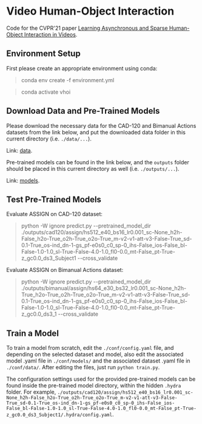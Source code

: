 # Video Human-Object Interaction
Code for the CVPR'21 paper [Learning Asynchronous and Sparse Human-Object Interaction in Videos](https://openaccess.thecvf.com/content/CVPR2021/html/Morais_Learning_Asynchronous_and_Sparse_Human-Object_Interaction_in_Videos_CVPR_2021_paper.html).

## Environment Setup
First please create an appropriate environment using conda: 

> conda env create -f environment.yml

> conda activate vhoi

## Download Data and Pre-Trained Models
Please download the necessary data for the CAD-120 and Bimanual Actions datasets from the link below, and put the 
downloaded data folder in this current directory (i.e. `./data/...`).

Link: [data](https://deakin365-my.sharepoint.com/:f:/g/personal/romero_morais_deakin_edu_au/Es6_-k7SXN5PkfZJ_AUWglABsh4-nhPDlcNJRZdfkIqkow?e=peCbU8).

Pre-trained models can be found in the link below, and the `outputs` folder should be placed in this current 
directory as well (i.e. `./outputs/...`).

Link: [models](https://deakin365-my.sharepoint.com/:f:/g/personal/romero_morais_deakin_edu_au/EhP2ydoo3fBGg7d45U0OwIkBkSqUpWIQeJeagBwyrkZoLQ?e=sLfCO8).

## Test Pre-Trained Models
Evaluate ASSIGN on CAD-120 dataset:
> python -W ignore predict.py 
>--pretrained_model_dir ./outputs/cad120/assign/hs512_e40_bs16_lr0.001_sc-None_h2h-False_h2o-True_o2h-True_o2o-True_m-v2-v1-att-v3-False-True_sd-0.1-True_os-ind_dn-1-gs_pf-e0s0_c0_sp-0_ihs-False_ios-False_bl-False-1.0-1.0_sl-True-False-4.0-1.0_fl0-0.0_mt-False_pt-True-z_gc0.0_ds3_Subject1 
>--cross_validate

Evaluate ASSIGN on Bimanual Actions dataset:
> python -W ignore predict.py
>--pretrained_model_dir ./outputs/bimanual/assign/hs64_e30_bs32_lr0.001_sc-None_h2h-True_h2o-True_o2h-True_o2o-True_m-v2-v1-att-v3-False-True_sd-0.1-True_os-ind_dn-1-gs_pf-e0s0_c0_sp-0_ihs-False_ios-False_bl-False-1.0-1.0_sl-True-False-4.0-1.0_fl0-0.0_mt-False_pt-True-z_gc0.0_ds3_1 
>--cross_validate

## Train a Model
To train a model from scratch, edit the `./conf/config.yaml` file, and depending on the selected dataset and model, also 
edit the associated model .yaml file in `./conf/models/` and the associated dataset .yaml file in `./conf/data/`. After 
editing the files, just run `python train.py`.

The configuration settings used for the provided pre-trained models can be found inside the pre-trained model 
directory, within the hidden `.hydra` folder. For example, `./outputs/cad120/assign/hs512_e40_bs16_lr0.001_sc-None_h2h-False_h2o-True_o2h-True_o2o-True_m-v2-v1-att-v3-False-True_sd-0.1-True_os-ind_dn-1-gs_pf-e0s0_c0_sp-0_ihs-False_ios-False_bl-False-1.0-1.0_sl-True-False-4.0-1.0_fl0-0.0_mt-False_pt-True-z_gc0.0_ds3_Subject1/.hydra/config.yaml`.
